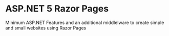 # ASP.NET 5 Razor Pages

Minimum ASP.NET Features and an additional middlelware to create simple and small websites using Razor Pages


